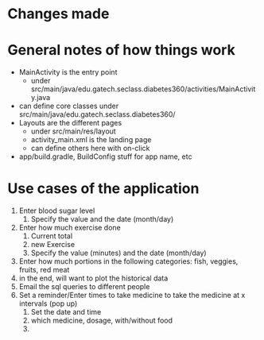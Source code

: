 # Changes made


# General notes of how things work
* MainActivity is the entry point
  * under src/main/java/edu.gatech.seclass.diabetes360/activities/MainActivity.java
* can define core classes under src/main/java/edu.gatech.seclass.diabetes360/
* Layouts are the different pages
  * under src/main/res/layout
  * activity_main.xml is the landing page
  * can define others here with on-click
* app/build.gradle, BuildConfig stuff for app name, etc

# Use cases of the application
1. Enter blood sugar level
   1. Specify the value and the date (month/day)
2. Enter how much exercise done 
   1. Current total
   2. new Exercise
   3. Specify the value (minutes) and the date (month/day)
3. Enter how much portions in the following categories: fish, veggies, fruits, red meat
4. in the end, will want to plot the historical data
5. Email the sql queries to different people
6. Set a reminder/Enter times to take medicine to take the medicine at x intervals (pop up)
   1. Set the date and time
   2. which medicine, dosage, with/without food
   3. 
